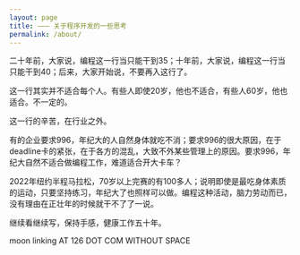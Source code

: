```yaml
---
layout: page
title: ——— 关于程序开发的一些思考
permalink: /about/
---
```


二十年前，大家说，编程这一行当只能干到35；十年前，大家说，编程这一行当只能干到40；后来，大家开始说，不要再入这行了。

这一行其实并不适合每个人。有些人即使20岁，他也不适合，有些人60岁，他也适合。不一定的。

这一行的辛苦，在行业之外。

有的企业要求996，年纪大的人自然身体就吃不消；要求996的很大原因，在于deadline卡的紧张，在于各方的混乱，大致不外某些管理上的原因。要求996，年纪大自然不适合做编程工作，难道适合开大卡车？

2022年纽约半程马拉松，70岁以上完赛的有100多人；说明即使是最吃身体素质的运动，只要坚持练习，年纪大了也照样可以做。编程这种活动，脑力劳动而已，没有理由在正壮年的时候就干不了了一说。

继续看继续写，保持手感，健康工作五十年。


moon linking AT 126 DOT COM WITHOUT SPACE

